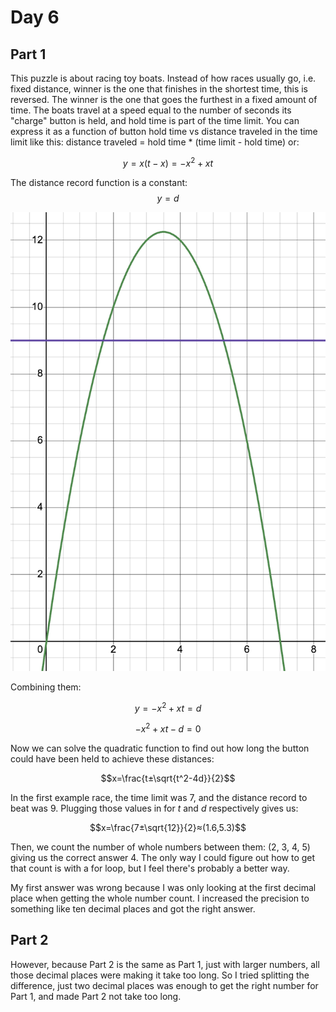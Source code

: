 # Day 6

## Part 1

This puzzle is about racing toy boats. Instead of how races usually go, i.e.
fixed distance, winner is the one that finishes in the shortest time, this is
reversed. The winner is the one that goes the furthest in a fixed amount of
time. The boats travel at a speed equal to the number of seconds its "charge"
button is held, and hold time is part of the time limit. You can express it as a function of button hold time vs distance
traveled in the time limit like this: distance traveled = hold time * (time
limit - hold time) or:

$$y = x(t - x) = -x^2 + xt$$

The distance record function is a constant: $$y = d$$

![System of equations](./system.png)

Combining them:

$$y = -x^2 + xt = d$$

$$-x^2 + xt - d = 0$$

Now we can solve the quadratic function to find out how long the button could
have been held to achieve these distances:

$$x=\frac{t±\sqrt{t^2-4d}}{2}$$

In the first example race, the time limit was 7, and the distance record to beat
was 9. Plugging those values in for $t$ and $d$ respectively gives us:

$$x=\frac{7±\sqrt{12}}{2}≈(1.6,5.3)$$

Then, we count the number of whole numbers between them: (2, 3, 4, 5) giving us
the correct answer 4. The only way I could figure out how to get that count is
with a for loop, but I feel there's probably a better way.

My first answer was wrong because I was only looking at the first decimal place
when getting the whole number count. I increased the precision to something like
ten decimal places and got the right answer.

## Part 2

However, because Part 2 is the same as Part 1, just with larger numbers, all
those decimal places were making it take too long. So I tried splitting the
difference, just two decimal places was enough to get the right number for Part
1, and made Part 2 not take too long.
